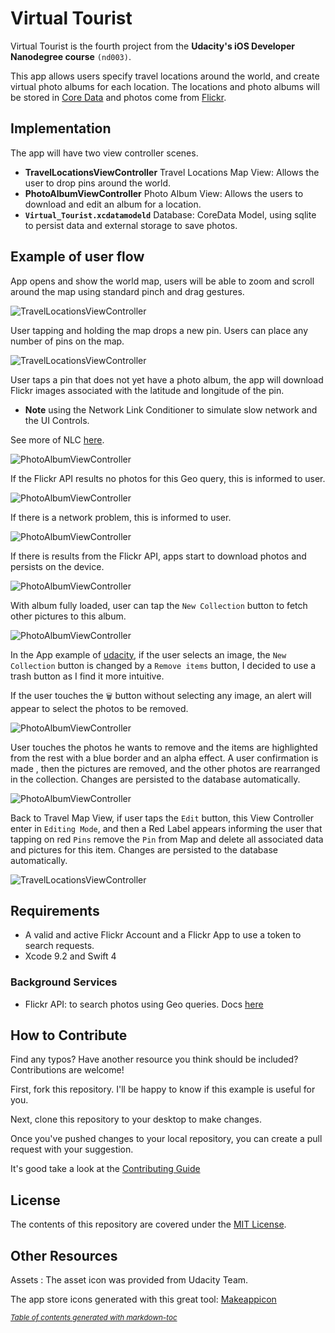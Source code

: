 # Virtual Tourist

Virtual Tourist is the fourth project from the **Udacity's iOS Developer Nanodegree course** `(nd003)`.

This app allows users specify travel locations around the world, and create virtual photo albums for each location. The locations and photo albums will be stored in [Core Data](https://developer.apple.com/documentation/coredata) and photos come from [Flickr](https://www.flickr.com/services/api/).

## Implementation

The app will have two view controller scenes.

- **TravelLocationsViewController** Travel Locations Map View: Allows the user to drop pins around the world.
- **PhotoAlbumViewController** Photo Album View: Allows the users to download and edit an album for a location.
- **`Virtual_Tourist.xcdatamodeld`** Database: CoreData Model, using sqlite to persist data and external storage to save photos.

## Example of user flow

App opens and show the world map, users will be able to zoom and scroll around the map using standard pinch and drag gestures.

![TravelLocationsViewController](repository-media/01-TravelLocationsViewController.png)

User tapping and holding the map drops a new pin. Users can place any number of pins on the map.

![TravelLocationsViewController](repository-media/02-TravelLocationsViewController-with-pin.png)

User taps a pin that does not yet have a photo album, the app will download Flickr images associated with the latitude and longitude of the pin.

- **Note** using the Network Link Conditioner to simulate slow network and the UI Controls.

See more of NLC [here](https://nshipster.com/network-link-conditioner/).

![PhotoAlbumViewController](repository-media/03-PhotoAlbumViewController-loading.png)

If the Flickr API results no photos for this Geo query, this is informed to user.

![PhotoAlbumViewController](repository-media/03-PhotoAlbumViewController-no-photos.png)

If there is a network problem, this is informed to user.

![PhotoAlbumViewController](repository-media/03-PhotoAlbumViewController-no-netork.png)

If there is results from the Flickr API, apps start to download photos and persists on the device.

![PhotoAlbumViewController](repository-media/04-PhotoAlbumViewController-loading.png)

With album fully loaded, user can tap the `New Collection` button to fetch other pictures to this album.

![PhotoAlbumViewController](repository-media/05-PhotoAlbumViewController-loaded.png)

In the App example of [udacity](https://itunes.apple.com/us/app/virtual-tourist-portfolio/id994696845?mt=8), if the user selects an image, the `New Collection` button is changed by a `Remove items` button, I decided to use a trash button as I find it more intuitive.

If the user touches the `🗑` button without selecting any image, an alert will appear to select the photos to be removed.

![PhotoAlbumViewController](repository-media/06-PhotoAlbumViewController-trash-icon.png)

User touches the photos he wants to remove and the items are highlighted from the rest with a blue border and an alpha effect. A user confirmation is made , then the pictures are removed, and the other photos are rearranged in the collection.
Changes are persisted to the database automatically.

![PhotoAlbumViewController](repository-media/07-PhotoAlbumViewController-trash-icon.png)

Back to Travel Map View, if user taps the `Edit` button, this View Controller enter in `Editing Mode`, and then a Red Label appears informing the user that tapping on red `Pins` remove the `Pin` from Map and delete all associated data and pictures for this item.
Changes are persisted to the database automatically.

![TravelLocationsViewController](repository-media/07-TravelLocationsViewController-pins-delete.png)

## Requirements

- A valid and active Flickr Account and a Flickr App to use a token to search requests.
- Xcode 9.2 and Swift 4

### Background Services

- Flickr API: to search photos using Geo queries. Docs [here](https://www.flickr.com/services/api/flickr.photos.search.html)

## How to Contribute

Find any typos? Have another resource you think should be included? Contributions are welcome!

First, fork this repository. I'll be happy to know if this example is useful for you.

Next, clone this repository to your desktop to make changes.

Once you've pushed changes to your local repository, you can create a pull request with your suggestion.

It's good take a look at the [Contributing Guide](CONTRIBUTING.MD)

## License

The contents of this repository are covered under the [MIT License](LICENSE.txt).

## Other Resources

Assets : The asset icon was provided from Udacity Team.

The app store icons generated with this great tool: [Makeappicon](https://makeappicon.com/)

<small><i><a href='http://ecotrust-canada.github.io/markdown-toc/'>Table of contents generated with markdown-toc</a></i></small>

